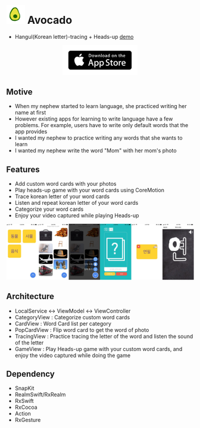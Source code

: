 # <a href="https://itunes.apple.com/us/app/avocado/id1370443662?mt=8"><img src="/Screenshots/icon.png" width="50" height="50"/></a> Avocado

- Hangul(Korean letter)-tracing + Heads-up [demo](https://www.youtube.com/watch?v=Z6dEGXyNk7M)

<p align="center"><a href="https://itunes.apple.com/us/app/avocado/id1370443662?mt=8"><img src="Screenshots/app-store-badge.png" width="200" /></a></p>


## Motive

- When my nephew started to learn language, she practiced writing her name at first
- However existing apps for learning to write language have a few problems. For example, users have to write only default words that the app provides
- I wanted my nephew to practice writing any words that she wants to learn
- I wanted my nephew write the word "Mom" with her mom's photo


## Features

- Add custom word cards with your photos
- Play heads-up game with your word cards using CoreMotion
- Trace korean letter of your word cards
- Listen and repeat korean letter of your word cards
- Categorize your word cards
- Enjoy your video captured while playing Heads-up


![Alt text](/Screenshots/allshot.jpg)


## Architecture

- LocalService <-> ViewModel <-> ViewController
- CategoryView : Categorize custom word cards
- CardView : Word Card list per category
- PopCardView : Flip word card to get the word of photo
- TracingView : Practice tracing the letter of the word and listen the sound of the letter
- GameView : Play Heads-up game with your custom word cards, and enjoy the video captured while doing the game


## Dependency

- SnapKit
- RealmSwift/RxRealm
- RxSwift
- RxCocoa
- Action
- RxGesture
